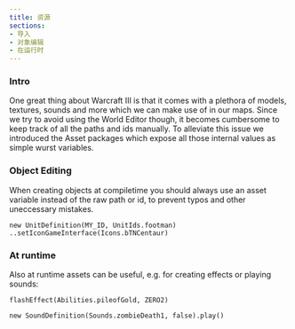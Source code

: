 ```yaml
---
title: 资源
sections:
- 导入
- 对象编辑
- 在运行时
---
```


### Intro

One great thing about Warcraft III is that it comes with a plethora of models, textures, sounds and more which we can make use of in our maps.
Since we try to avoid using the World Editor though, it becomes cumbersome to keep track of all the paths and ids manually.
To alleviate this issue we introduced the Asset packages which expose all those internal values as simple wurst variables.

### Object Editing

When creating objects at compiletime you should always use an asset variable instead of the raw path or id, to prevent typos and other uneccessary mistakes.

```wurst
new UnitDefinition(MY_ID, UnitIds.footman)
..setIconGameInterface(Icons.bTNCentaur)
```

### At runtime

Also at runtime assets can be useful, e.g. for creating effects or playing sounds:

```wurst
flashEffect(Abilities.pileofGold, ZERO2)

new SoundDefinition(Sounds.zombieDeath1, false).play()
```
